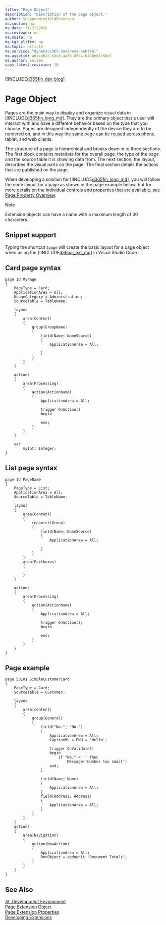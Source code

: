 ```yaml
---
title: "Page Object"
description: "Description of the page object."
author: SusanneWindfeldPedersen
ms.custom: na
ms.date: 11/22/2018
ms.reviewer: na
ms.suite: na
ms.tgt_pltfrm: na
ms.topic: article
ms.service: "dynamics365-business-central"
ms.assetid: a0ac492d-e3c8-4a76-87b4-b469e08c58e7
ms.author: solsen
caps.latest.revision: 18
---
```


[!INCLUDE[d365fin_dev_blog](includes/d365fin_dev_blog.md)]

# Page Object
Pages are the main way to display and organize visual data in [!INCLUDE[d365fin_long_md](includes/d365fin_long_md.md)]. They are the primary object that a user will interact with and have a different behavior based on the type that you choose. Pages are designed independently of the device they are to be rendered on, and in this way the same page can be reused across phone, tablet, and web clients.

The structure of a page is hierarchical and breaks down in to three sections. The first block contains metadata for the overall page; the type of the page and the source table it is showing data from. The next section; the layout, describes the visual parts on the page. The final section details the actions that are published on the page.

When developing a solution for [!INCLUDE[d365fin_long_md](includes/d365fin_long_md.md)], you will follow the code layout for a page as shown in the page example below, but for more details on the individual controls and properties that are available, see [Page Property Overview](properties/devenv-page-property-overview.md).

> [!NOTE]  
> Extension objects can have a name with a maximum length of 30 characters.      

## Snippet support
Typing the shortcut ```tpage``` will create the basic layout for a page object when using the [!INCLUDE[d365al_ext_md](../includes/d365al_ext_md.md)] in Visual Studio Code.

## Card page syntax
```
page Id MyPage
{
    PageType = Card;
    ApplicationArea = All;
    UsageCategory = Administration;
    SourceTable = TableName;
    
    layout
    {
        area(Content)
        {
            group(GroupName)
            {
                field(Name; NameSource)
                {
                    ApplicationArea = All;
                    
                }
            }
        }
    }
    
    actions
    {
        area(Processing)
        {
            action(ActionName)
            {
                ApplicationArea = All;
                
                trigger OnAction()
                begin
                    
                end;
            }
        }
    }
    
    var
        myInt: Integer;
}
```

## List page syntax
```
page Id PageName
{
    PageType = List;
    ApplicationArea = All;
    SourceTable = TableName;
    
    layout
    {
        area(Content)
        {
            repeater(Group)
            {
                field(Name; NameSource)
                {
                    ApplicationArea = All;
                    
                }
            }
        }
        area(Factboxes)
        {
            
        }
    }
    
    actions
    {
        area(Processing)
        {
            action(ActionName)
            {
                ApplicationArea = All;
                
                trigger OnAction();
                begin
                    
                end;
            }
        }
    }
}
```

## Page example

```
page 50101 SimpleCustomerCard
{
    PageType = Card;
    SourceTable = Customer;

    layout
    {
        area(content)
        {
            group(General)
            {
                field("No."; "No.")
                {
                    ApplicationArea = All;
                    CaptionML = ENU = 'Hello';

                    trigger OnValidate()
                    begin
                        if "No." < '' then
                            Message('Number too small')
                    end;
                }

                field(Name; Name)
                {
                    ApplicationArea = All;
                }
                field(Address; Address)
                {
                    ApplicationArea = All;
                }
            }
        }
    }
    actions
    {
        area(Navigation)
        {
            action(NewAction)
            {
                ApplicationArea = All;
                RunObject = codeunit "Document Totals";
            }
        }
    }
}
```

## See Also  
[AL Development Environment](devenv-reference-overview.md)  
[Page Extension Object](devenv-page-ext-object.md)  
[Page Extension Properties](properties/devenv-page-property-overview.md)   
[Developing Extensions](devenv-dev-overview.md)  
